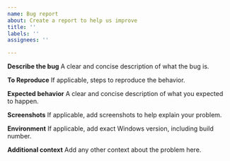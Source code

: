 ```yaml
---
name: Bug report
about: Create a report to help us improve
title: ''
labels: ''
assignees: ''

---
```


**Describe the bug**
A clear and concise description of what the bug is.

**To Reproduce**
If applicable, steps to reproduce the behavior.

**Expected behavior**
A clear and concise description of what you expected to happen.

**Screenshots**
If applicable, add screenshots to help explain your problem.

**Environment**
If applicable, add exact Windows version, including build number.

**Additional context**
Add any other context about the problem here.

